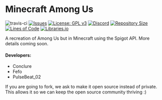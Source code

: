 # Minecraft Among Us
![travis-ci](https://travis-ci.org/Ponclure/Minecraft-Among-Us.svg?branch=main)
[![Issues](https://img.shields.io/github/issues/Ponclure/Minecraft-Among-Us)](https://github.com/Ponclure/Minecraft-Among-Us/issues)
[![License: GPL v3](https://img.shields.io/badge/License-GPLv3-blue.svg)](https://www.gnu.org/licenses/gpl-3.0)
[![Discord](https://img.shields.io/discord/775376080546693120.svg?label=discord&logo=discord)](https://discord.gg/d7qfcUwhex)
[![Repository Size](https://img.shields.io/github/languages/code-size/Ponclure/Minecraft-Among-Us)](https://github.com/Ponclure/Minecraft-Among-Us)
[![Lines of Code](https://img.shields.io/tokei/lines/github/Ponclure/Minecraft-Among-Us)](https://github.com/Ponclure/Minecraft-Among-Us)
[![Libraries.io](https://img.shields.io/librariesio/github/Ponclure/Minecraft-Among-Us)](https://github.com/Ponclure/Minecraft-Among-Us)


A recreation of Among Us but in Minecraft using the Spigot API. More details coming soon.

#### Developers:
* Conclure
* Fefo
* PulseBeat_02

If you are going to fork, we ask to make it open source instead of private. This allows it so we can keep the open source community thriving :)
